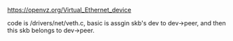 https://openvz.org/Virtual_Ethernet_device

code is /drivers/net/veth.c, basic is assgin skb's dev to dev->peer, and then this skb belongs to dev->peer.
